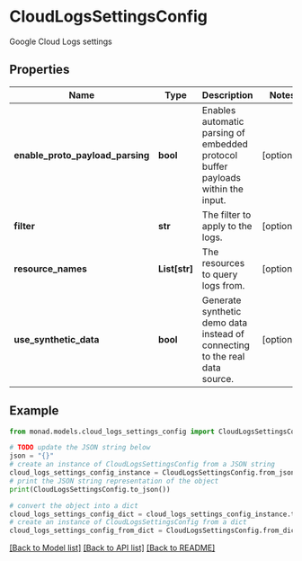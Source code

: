 # CloudLogsSettingsConfig

Google Cloud Logs settings

## Properties

Name | Type | Description | Notes
------------ | ------------- | ------------- | -------------
**enable_proto_payload_parsing** | **bool** | Enables automatic parsing of embedded protocol buffer payloads within the input. | [optional] 
**filter** | **str** | The filter to apply to the logs. | [optional] 
**resource_names** | **List[str]** | The resources to query logs from. | [optional] 
**use_synthetic_data** | **bool** | Generate synthetic demo data instead of connecting to the real data source. | [optional] 

## Example

```python
from monad.models.cloud_logs_settings_config import CloudLogsSettingsConfig

# TODO update the JSON string below
json = "{}"
# create an instance of CloudLogsSettingsConfig from a JSON string
cloud_logs_settings_config_instance = CloudLogsSettingsConfig.from_json(json)
# print the JSON string representation of the object
print(CloudLogsSettingsConfig.to_json())

# convert the object into a dict
cloud_logs_settings_config_dict = cloud_logs_settings_config_instance.to_dict()
# create an instance of CloudLogsSettingsConfig from a dict
cloud_logs_settings_config_from_dict = CloudLogsSettingsConfig.from_dict(cloud_logs_settings_config_dict)
```
[[Back to Model list]](../README.md#documentation-for-models) [[Back to API list]](../README.md#documentation-for-api-endpoints) [[Back to README]](../README.md)



